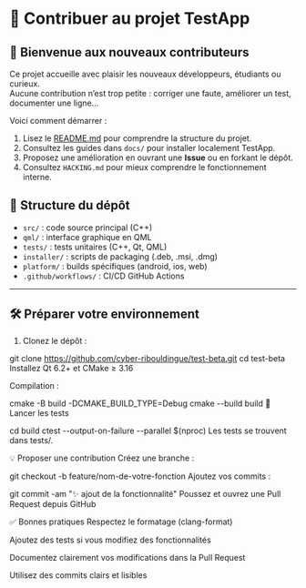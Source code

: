 # 🤝 Contribuer au projet TestApp

## 👋 Bienvenue aux nouveaux contributeurs

Ce projet accueille avec plaisir les nouveaux développeurs, étudiants ou curieux.  
Aucune contribution n’est trop petite : corriger une faute, améliorer un test, documenter une ligne…

Voici comment démarrer :

1. Lisez le [README.md](README.md) pour comprendre la structure du projet.
2. Consultez les guides dans `docs/` pour installer localement TestApp.
3. Proposez une amélioration en ouvrant une **Issue** ou en forkant le dépôt.
4. Consultez `HACKING.md` pour mieux comprendre le fonctionnement interne.


## 🧱 Structure du dépôt

- `src/` : code source principal (C++)
- `qml/` : interface graphique en QML
- `tests/` : tests unitaires (C++, Qt, QML)
- `installer/` : scripts de packaging (.deb, .msi, .dmg)
- `platform/` : builds spécifiques (android, ios, web)
- `.github/workflows/` : CI/CD GitHub Actions

---

## 🛠 Préparer votre environnement

1. Clonez le dépôt :

git clone https://github.com/cyber-ribouldingue/test-beta.git
cd test-beta
Installez Qt 6.2+ et CMake ≥ 3.16

Compilation :


cmake -B build -DCMAKE_BUILD_TYPE=Debug
cmake --build build
🧪 Lancer les tests

cd build
ctest --output-on-failure --parallel $(nproc)
Les tests se trouvent dans tests/.

💡 Proposer une contribution
Créez une branche :


git checkout -b feature/nom-de-votre-fonction
Ajoutez vos commits :


git commit -am "✨ ajout de la fonctionnalité"
Poussez et ouvrez une Pull Request depuis GitHub

✅ Bonnes pratiques
Respectez le formatage (clang-format)

Ajoutez des tests si vous modifiez des fonctionnalités

Documentez clairement vos modifications dans la Pull Request

Utilisez des commits clairs et lisibles
